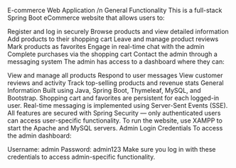 E-commerce Web Application /n
General Functionality
This is a full-stack Spring Boot eCommerce website that allows users to:

Register and log in securely
Browse products and view detailed information
Add products to their shopping cart
Leave and manage product reviews
Mark products as favorites
Engage in real-time chat with the admin
Complete purchases via the shopping cart
Contact the admin through a messaging system
The admin has access to a dashboard where they can:

View and manage all products
Respond to user messages
View customer reviews and activity
Track top-selling products and revenue stats
General Information
Built using Java, Spring Boot, Thymeleaf, MySQL, and Bootstrap.
Shopping cart and favorites are persistent for each logged-in user.
Real-time messaging is implemented using Server-Sent Events (SSE).
All features are secured with Spring Security — only authenticated users can access user-specific functionality.
To run the website, use XAMPP to start the Apache and MySQL servers.
Admin Login Credentials
To access the admin dashboard:

Username: admin
Password: admin123
Make sure you log in with these credentials to access admin-specific functionality.
